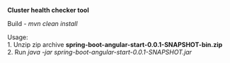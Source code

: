 **Cluster health checker tool**  

Build - _mvn clean install_

Usage:  
    1. Unzip zip archive **spring-boot-angular-start-0.0.1-SNAPSHOT-bin.zip**  
    2. Run _java -jar spring-boot-angular-start-0.0.1-SNAPSHOT.jar_   
